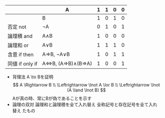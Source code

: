 |               | A                | 1   | 1   | 0   | 0   |
| ------------- | ---------------- | --- | --- | --- | --- |
|               | B                | 1   | 0   | 1   | 0   |
| 否定 not        | ¬A               | 0   | 1   | 0   | 1   |
| 論理積 and       | A∧B              | 1   | 0   | 0   | 0   |
| 論理和 or        | A∨B              | 1   | 1   | 1   | 0   |
| 含意 if then    | A⇒B, ¬A∨B        | 1   | 0   | 1   | 1   |
| 同値 if only if | A⇔B, (A⇒B)∧(B⇒A) | 1   | 0   | 0   | 1   |
- 背理法
    A \to Bを証明
    $$
    A \Rightarrow B \\ 
    \Leftrightarrow \lnot A \lor B \\
    \Leftrightarrow \lnot (A \land \lnot B)
    $$
    Aが真の時、常にBが偽であることを示す
- 論理の双対
    論理和と論理積を全て入れ替え
    全称記号と存在記号を全て入れ替え
    たもの